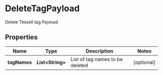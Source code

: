 

# DeleteTagPayload

Delete Tessell tag Payload

## Properties

Name | Type | Description | Notes
------------ | ------------- | ------------- | -------------
**tagNames** | **List&lt;String&gt;** | List of tag names to be deleted |  [optional]



